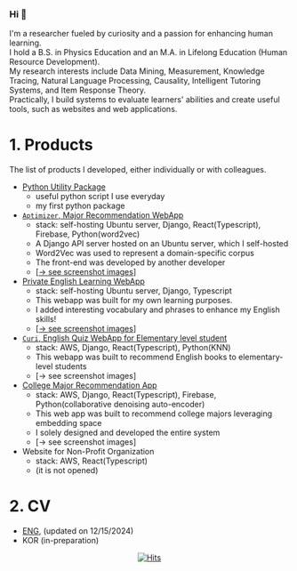 ### Hi 👋

I'm a researcher fueled by curiosity and a passion for enhancing human learning.<br/>
I hold a B.S. in Physics Education and an M.A. in Lifelong Education (Human Resource Development). <br/>
My research interests include Data Mining, Measurement, Knowledge Tracing, Natural Language Processing, Causality, Intelligent Tutoring Systems, and Item Response Theory. <br/>
Practically, I build systems to evaluate learners' abilities and create useful tools, such as websites and web applications. <br/>

  
# 1. Products
The list of products I developed, either individually or with colleagues.
- [Python Utility Package](https://pypi.org/project/huni-utils/)
  - useful python script I use everyday
  - my first python package
- [`Aptimizer`, Major Recommendation WebApp](https://khrrc-cmat.web.app/)
   - stack: self-hosting Ubuntu server, Django, React(Typescript), Firebase, Python(word2vec)
   - A Django API server hosted on an Ubuntu server, which I self-hosted
   - Word2Vec was used to represent a domain-specific corpus
   - The front-end was developed by another developer
   - [[→ see screenshot images](https://huni1b-lab.com/media/cv/Report_Aptimizer_MVP(public).pdf)]
- [Private English Learning WebApp](https://fluen-glish-6e302.web.app/)
   - stack: self-hosting Ubuntu server, Django, Typescript
   - This webapp was built for my own learning purposes.
   - I added interesting vocabulary and phrases to enhance my English skills!
   - [[→ see screenshot images](https://huni1b-lab.com/media/cv/screenshot_fluenglish(public).pdf)]
- [`Curi`, English Quiz WebApp for Elementary level student](https://learningwhales-25946.web.app/)
    - stack: AWS, Django, React(Typescript), Python(KNN)
    - This webapp was built to recommend English books to elementary-level students
    - [→ see screenshot images]
- [College Major Recommendation App](https://aiedu-samdochi.web.app/)
    - stack: AWS, Django, React(Typescript), Firebase, Python(collaborative denoising auto-encoder)
    - This web app was built to recommend college majors leveraging embedding space
    - I solely designed and developed the entire system
    - [→ see screenshot images]
- Website for Non-Profit Organization
     - stack: AWS, React(Typescript)
     - (it is not opened)

# 2. CV
- [ENG](https://huni1b-lab.com/cv/long?language=eng), (updated on 12/15/2024)
- KOR (in-preparation)


<div align=center>
    
[![Hits](https://hits.seeyoufarm.com/api/count/incr/badge.svg?url=https%3A%2F%2Fgithub.com%2Fhuni1023%2Fhit-counter&count_bg=%2379C83D&title_bg=%23555555&icon=&icon_color=%23E7E7E7&title=hits&edge_flat=false)](https://hits.seeyoufarm.com)

</div>

<!--
**huni1023/huni1023** is a ✨ _special_ ✨ repository because its `README.md` (this file) appears on your GitHub profile.

Here are some ideas to get you started:

- 🔭 I’m currently working on ...
- 🌱 I’m currently learning ...
- 👯 I’m looking to collaborate on ...
- 🤔 I’m looking for help with ...
- 💬 Ask me about ...
- 📫 How to reach me: ...
- 😄 Pronouns: ...
- ⚡ Fun fact: ...
-->
